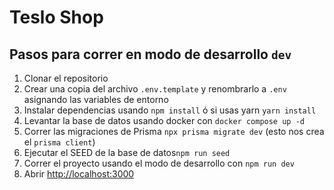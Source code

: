 # Teslo Shop

## Pasos para correr en modo de desarrollo `dev`

1. Clonar el repositorio
2. Crear una copia del archivo `.env.template` y renombrarlo a `.env` asignando las variables de entorno
3. Instalar dependencias usando `npm install` ó si usas yarn `yarn install`
4. Levantar la base de datos usando docker con `docker compose up -d`
5. Correr las migraciones de Prisma `npx prisma migrate dev` (esto nos crea el `prisma client`)
6. Ejecutar el SEED de la base de datos```npm run seed```
7. Correr el proyecto usando el modo de desarrollo con `npm run dev`
8. Abrir [http://localhost:3000](http://localhost:3000)
